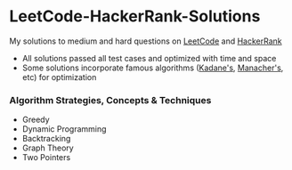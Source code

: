 # LeetCode-HackerRank-Solutions
My solutions to medium and hard questions on [LeetCode](https://leetcode.com/) and [HackerRank](https://www.hackerrank.com/)
* All solutions passed all test cases and optimized with time and space
* Some solutions incorporate famous algorithms ([Kadane's](https://medium.com/@rsinghal757/kadanes-algorithm-dynamic-programming-how-and-why-does-it-work-3fd8849ed73d), [Manacher's](https://medium.com/hackernoon/manachers-algorithm-explained-longest-palindromic-substring-22cb27a5e96f), etc) for optimization

### Algorithm Strategies, Concepts & Techniques
* Greedy
* Dynamic Programming
* Backtracking
* Graph Theory
* Two Pointers
